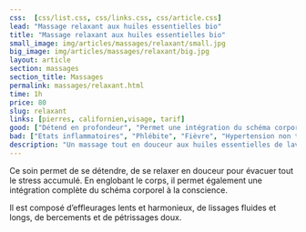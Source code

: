 ```yaml
---
css:  [css/list.css, css/links.css, css/article.css]
lead: "Massage relaxant aux huiles essentielles bio"
title: "Massage relaxant aux huiles essentielles bio"
small_image: img/articles/massages/relaxant/small.jpg
big_image: img/articles/massages/relaxant/big.jpg
layout: article
section: massages
section_title: Massages
permalink: massages/relaxant.html
time: 1h
price: 80
slug: relaxant
links: [pierres, californien,visage, tarif]
good: ["Détend en profondeur", "Permet une intégration du schéma corporel à la conscience", "Lâcher prise"]
bad: ["Etats inflammatoires", "Phlébite", "Fièvre", "Hypertension non traitée"]
description: "Un massage tout en douceur aux huiles essentielles de lavande, camomille pour  lâcher prise et déconnecter."
---
```

Ce soin permet de se détendre, de se relaxer en
douceur pour évacuer tout le stress accumulé.
En englobant le corps, il permet également une
intégration complète du schéma corporel à la
conscience.


Il est composé d’effleurages lents et harmonieux,
de lissages fluides et longs, de bercements et de
pétrissages doux.




